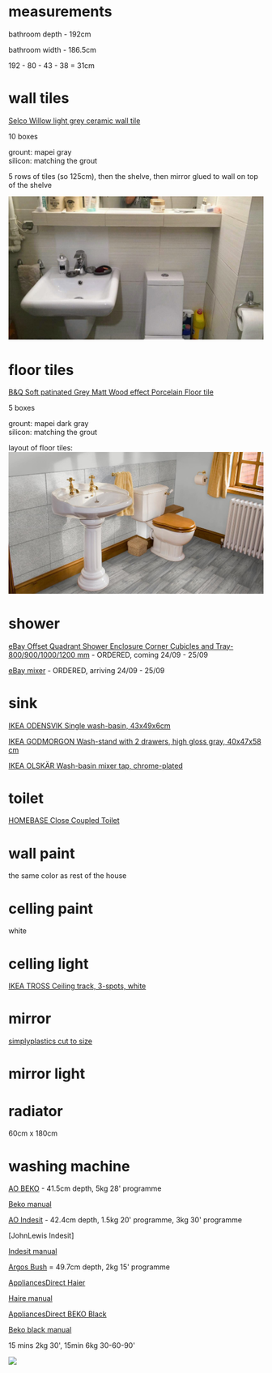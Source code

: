 # measurements  

bathroom depth - 192cm  

bathroom width - 186.5cm  

192 - 80 - 43 - 38 = 31cm  

# wall tiles  

[Selco Willow light grey ceramic wall tile](https://www.selcobw.com/products/flooring-tiling/tiling/wall-tiles/willow-light-grey-ceramic-wall-tile-248-x-398mm-box-of-10-covers-1m)  

10 boxes  

grount: mapei gray  
silicon: matching the grout  

5 rows of tiles (so 125cm), then the shelve, then mirror glued to wall on top of the shelve

![](./design.jpg)  

# floor tiles  

[B&Q Soft patinated Grey Matt Wood effect Porcelain Floor tile](https://www.diy.com/departments/soft-patinated-grey-matt-wood-effect-porcelain-floor-tile-pack-of-11-l-600mm-w-150mm/3663602675839_BQ.prd)  

5 boxes

grount: mapei dark gray  
silicon: matching the grout  

layout of floor tiles:
![](./toptiles.jpeg)

# shower  

[eBay Offset Quadrant Shower Enclosure Corner Cubicles and Tray-800/900/1000/1200 mm](https://www.ebay.co.uk/itm/Offset-Quadrant-Shower-Enclosure-Corner-Cubicles-and-Tray-800-900-1000-1200-mm/282727069001) - ORDERED, coming 24/09 - 25/09  

[eBay mixer](https://www.ebay.co.uk/itm/Bathroom-Shower-Mixer-Thermostatic-Set-Twin-Head-Chrome-Exposed-Valve-Round-Set/192434717092) - ORDERED, arriving 24/09 - 25/09  

# sink  

[IKEA ODENSVIK Single wash-basin, 43x49x6cm](https://www.ikea.com/gb/en/p/odensvik-single-wash-basin-00438794/)  

[IKEA GODMORGON Wash-stand with 2 drawers, high gloss gray, 40x47x58 cm](https://www.ikea.com/gb/en/p/godmorgon-wash-stand-with-2-drawers-high-gloss-grey-30324649/)  

[IKEA OLSKÄR Wash-basin mixer tap, chrome-plated](https://www.ikea.com/gb/en/p/olskaer-wash-basin-mixer-tap-chrome-plated-20219031/)  

# toilet  

[HOMEBASE Close Coupled Toilet](https://www.homebase.co.uk/close-coupled-toilet_p387839)  

# wall paint  

the same color as rest of the house  

# celling paint  

white  

# celling light  

[IKEA TROSS Ceiling track, 3-spots, white](https://www.ikea.com/gb/en/p/tross-ceiling-track-3-spots-white-60262659/)  

# mirror  

[simplyplastics cut to size](https://www.simplyplastics.com/catalog/sheet/acrylic-mirror-sheet/silver-acrylic-mirror-sheet/c-24/c-86/p-245)  

# mirror light  

# radiator  

60cm x 180cm  

# washing machine


[AO BEKO](https://ao.com/product/wtg50m1w-beko-washing-machine-white-55768-1.aspx#reviewsSection) - 41.5cm depth, 5kg 28' programme

[Beko manual](https://bekoplc.blob.core.windows.net/bekoupload/manuals/WTG50M1.pdf)

[AO Indesit](https://ao.com/product/ewsd61252w-indesit-my-time-washing-machine-white-37178-1.aspx#reviewsSection) - 42.4cm depth, 1.5kg 20' programme, 3kg 30' programme

[JohnLewis Indesit]

[Indesit manual](http://docs.whirlpool.eu/_doc/19513726400_GB.pdf)

[Argos Bush](https://www.argos.co.uk/product/7434772) = 49.7cm depth, 2kg 15' programme

[AppliancesDirect Haier](https://www.appliancesdirect.co.uk/p/hw60-12829/haier-hw6012829)

[Haire manual](https://data.fast.eu/manual/40/40037418/40037418-im-en.pdf)

[AppliancesDirect BEKO Black](https://www.appliancesdirect.co.uk/p/a1%2fwtg641m1b/beko-a1wtg641m1b-appliances-freestanding-washing-machine)

[Beko black manual](https://bekoplc.blob.core.windows.net/bekoupload/manuals/WTG641M1.pdf)

15 mins 2kg 30', 15min 6kg 30-60-90'

![](https://cdn.shopify.com/s/files/1/0030/8461/5729/products/beko-wtg641m1-freestanding-a-6kg-1400rpm-washing-machine-3_2500x2500.jpg?v=1561763237)
